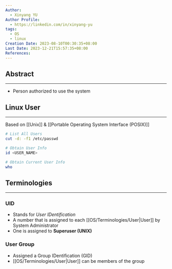 ```yaml
---
Author:
  - Xinyang YU
Author Profile:
  - https://linkedin.com/in/xinyang-yu
tags:
  - OS
  - linux
Creation Date: 2023-08-10T00:30:35+08:00
Last Date: 2023-12-21T15:57:35+08:00
References: 
---
```

## Abstract
---
- Person authorized to use the system


## Linux User
---
Based on [[Unix]] & [[Portable Operating System Interface (POSIX)]]

```bash
# List All Users
cut -d: -f1 /etc/passwd

# Obtain User Info
id <USER_NAME>

# Obtain Current User Info
who
```


## Terminologies 
---
### UID
- Stands for *User IDentification*
- A number that is assigned to each [[OS/Terminologies/User|User]] by System Administrator
- One is assigned to **Superuser (UNIX)**
### User Group
- Assigned a Group IDentification (GID)
- [[OS/Terminologies/User|User]] can be members of the group


